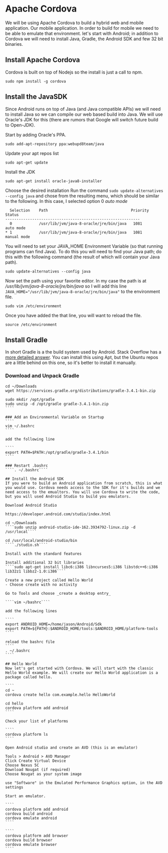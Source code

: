 # Apache Cordova
We will be using Apache Cordova to build a hybrid web and mobile application. Our mobile application. In order to build for mobile we need to be able to emulate that environment. let's start with Android; in addition to Cordova we will need to install Java, Gradle, the Android SDK and few 32 bit binaries.

## Install Apache Cordova

Cordova is built on top of Nodejs so the install is just a call to npm.

````
sudo npm install -g cordova
````

## Install the JavaSDK
Since Android runs on top of Java (and Java compatible APIs) we will need to install Java so we can compile our web based build into Java. We will use Oracle's JDK for this (there are rumors that Google will switch future build to Open-JDK).

Start by adding Oracle's PPA.

````
sudo add-apt-repository ppa:webupd8team/java
````

Update your apt repos list
````
sudo apt-get update
````

Install the JDK
````
sudo apt-get install oracle-java8-installer
````

Choose the desired installation
Run the command ````sudo update-alternatives --config java```` and chose from the resulting menu, which should be similar to the following. In this case, I selected option 0 _auto mode_

````
  Selection    Path                                     Priority   Status
------------------------------------------------------------
  0            /usr/lib/jvm/java-8-oracle/jre/bin/java   1081      auto mode
* 1            /usr/lib/jvm/java-8-oracle/jre/bin/java   1081      manual mode
````

You will need to set your JAVA_HOME Environment Variable (so that running programs can  find Java). To do this you will need to find your Java path; do this with the following command (the result of which will contain your Java path).

````
sudo update-alternatives --config java
````

Now set the path using your favorite editor. In my case the path is at _/usr/lib/jvm/java-8-oracle/jre/bin/java_ so I will add this line ````JAVA_HOME="/usr/lib/jvm/java-8-oracle/jre/bin/java"```` to the environment file.

````
sudo vim /etc/environment
````

Once you have added the that line, you will want to reload the file.
````
source /etc/environment
````

## Install Gradle
In short Gradle is a the build system used by Android. Stack Overflow has a [more detailed answer](https://stackoverflow.com/questions/16754643/what-is-gradle-in-android-studio). You can install this using Apt, but the Ubuntu repos are a little behind on this one, so it's better to install it manually.

### Download and Unpack Gradle

`````
cd ~/Downloads
wget https://services.gradle.org/distributions/gradle-3.4.1-bin.zip

sudo mkdir /opt/gradle
sudo unzip -d /opt/gradle gradle-3.4.1-bin.zip
````

### Add an Environmental Variable on Startup
````
vim ~/.bashrc
````

add the following line

````
export PATH=$PATH:/opt/gradle/gradle-3.4.1/bin
````

### Restart .bashrc
````. ~/.bashrc````

## Install the Android SDK
If you were to build an Android application from scratch, this is what you would use. Cordova needs access to the SDK for it's builds and we need access to the emualtors. You will use Cordova to write the code, but you will used Android Studio to build you emulators.

Download Android Studio

https://developer.android.com/studio/index.html

cd ~/Downloads
````sudo unzip android-studio-ide-162.3934792-linux.zip -d /usr/local````

cd /usr/local/android-studio/bin
````./studio.sh````

Install with the standard features

Install additional 32 bit libraries
````sudo apt-get install libc6:i386 libncurses5:i386 libstdc++6:i386 lib32z1 libbz2-1.0:i386````

Create a new project called Hello World
- Choose create with no activity

Go to Tools and choose _create a desktop entry_

````vim ~/bashrc````

add the following lines

````
export ANDROID_HOME=/home/jason/Android/Sdk
export PATH=${PATH}:$ANDROID_HOME/tools:$ANDROID_HOME/platform-tools
````

reload the bashrc file
````
. ~/.bashrc
````

## Hello World
Now let's get started with Cordova. We will start with the classic Hello World example. We will create our Hello World application is a package called hello.

````
cd ~
cordova create hello com.example.hello HelloWorld

cd hello
cordova platform add android
````

Check your list of platforms

````
cordova platform ls
````

Open Android studio and create an AVD (this is an emulator)

Tools > Android > AVD Manager
Click Create Virtual Device
Choose Nexus 5C
Download Nougat (if required)
Choose Nougat as your system image

use "Software" in the Emulated Performance Graphics option, in the AVD settings

Start an emulator.

````
cordova platform add android
cordova build android
cordova emulate android
````

````
cordova platform add browser
cordova build browser
cordova emulate browser
````

